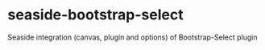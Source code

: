 # seaside-bootstrap-select
Seaside integration (canvas, plugin and options) of Bootstrap-Select plugin
